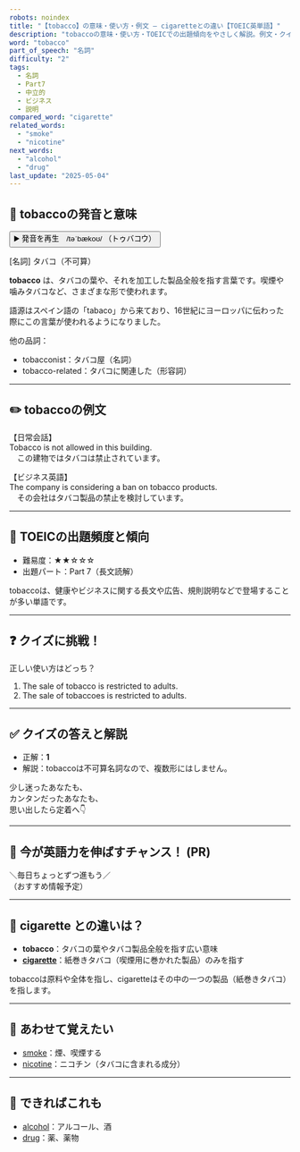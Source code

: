 ```yaml
---
robots: noindex
title: "【tobacco】の意味・使い方・例文 ― cigaretteとの違い【TOEIC英単語】"
description: "tobaccoの意味・使い方・TOEICでの出題傾向をやさしく解説。例文・クイズ付きでcigaretteとの違いもわかりやすく学べます。"
word: "tobacco"
part_of_speech: "名詞"
difficulty: "2"
tags:
  - 名詞
  - Part7
  - 中立的
  - ビジネス
  - 説明
compared_word: "cigarette"
related_words:
  - "smoke"
  - "nicotine"
next_words:
  - "alcohol"
  - "drug"
last_update: "2025-05-04"
---
```


## 🔰 tobaccoの発音と意味

<button class="play-audio" onclick="playTTS('tobacco')">
  <span class="play-audio-main">
    ▶️ 発音を再生　/təˈbækoʊ/
  </span>
  <span class="play-audio-sub">
    （トゥバコウ）
  </span>
</button>

[名詞] タバコ（不可算）

**tobacco** は、タバコの葉や、それを加工した製品全般を指す言葉です。喫煙や噛みタバコなど、さまざまな形で使われます。

語源はスペイン語の「tabaco」から来ており、16世紀にヨーロッパに伝わった際にこの言葉が使われるようになりました。

他の品詞：  
- tobacconist：タバコ屋（名詞）
- tobacco-related：タバコに関連した（形容詞）

---

## ✏️ tobaccoの例文

【日常会話】  
Tobacco is not allowed in this building.  
　この建物ではタバコは禁止されています。

【ビジネス英語】  
The company is considering a ban on tobacco products.  
　その会社はタバコ製品の禁止を検討しています。

---

## 🎯 TOEICの出題頻度と傾向

- 難易度：★★☆☆☆
- 出題パート：Part 7（長文読解）

tobaccoは、健康やビジネスに関する長文や広告、規則説明などで登場することが多い単語です。

---

## ❓ クイズに挑戦！

正しい使い方はどっち？

1. The sale of tobacco is restricted to adults.  
2. The sale of tobaccoes is restricted to adults.

---

## ✅ クイズの答えと解説

- 正解：**1**
- 解説：tobaccoは不可算名詞なので、複数形にはしません。

少し迷ったあなたも、  
カンタンだったあなたも、  
思い出したら定着へ👇️

---

## 🚀 今が英語力を伸ばすチャンス！ (PR)

<div class="info-center">
＼毎日ちょっとずつ進もう／<br>  
（おすすめ情報予定）
</div>

---

## 🤔  cigarette との違いは？

- **tobacco**：タバコの葉やタバコ製品全般を指す広い意味
- **[cigarette](/word/cigarette/)**：紙巻きタバコ（喫煙用に巻かれた製品）のみを指す

tobaccoは原料や全体を指し、cigaretteはその中の一つの製品（紙巻きタバコ）を指します。

---

## 🧩 あわせて覚えたい

- [smoke](/word/smoke/)：煙、喫煙する
- [nicotine](/word/nicotine/)：ニコチン（タバコに含まれる成分）

---

## 📖 できればこれも

- [alcohol](/word/alcohol/)：アルコール、酒
- [drug](/word/drug/)：薬、薬物

<!-- cvid: aid12_bid11 -->
